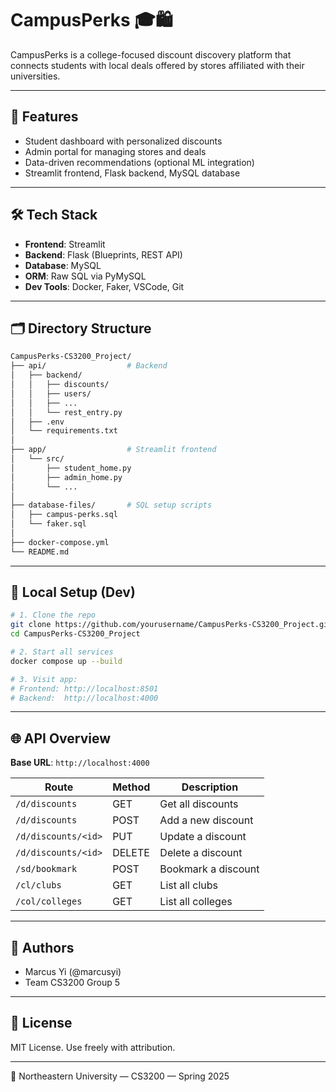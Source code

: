 
# CampusPerks 🎓🛍️

CampusPerks is a college-focused discount discovery platform that connects students with local deals offered by stores affiliated with their universities.

---

## 🚀 Features

- Student dashboard with personalized discounts
- Admin portal for managing stores and deals
- Data-driven recommendations (optional ML integration)
- Streamlit frontend, Flask backend, MySQL database

---

## 🛠 Tech Stack

- **Frontend**: Streamlit
- **Backend**: Flask (Blueprints, REST API)
- **Database**: MySQL
- **ORM**: Raw SQL via PyMySQL
- **Dev Tools**: Docker, Faker, VSCode, Git

---

## 🗂 Directory Structure

```bash
CampusPerks-CS3200_Project/
├── api/                  # Backend
│   ├── backend/
│   │   ├── discounts/
│   │   ├── users/
│   │   ├── ...
│   │   └── rest_entry.py
│   ├── .env
│   └── requirements.txt
│
├── app/                  # Streamlit frontend
│   └── src/
│       ├── student_home.py
│       ├── admin_home.py
│       └── ...
│
├── database-files/       # SQL setup scripts
│   ├── campus-perks.sql
│   └── faker.sql
│
├── docker-compose.yml
└── README.md
```

---

## 🧪 Local Setup (Dev)

```bash
# 1. Clone the repo
git clone https://github.com/yourusername/CampusPerks-CS3200_Project.git
cd CampusPerks-CS3200_Project

# 2. Start all services
docker compose up --build

# 3. Visit app:
# Frontend: http://localhost:8501
# Backend:  http://localhost:4000
```

---

## 🌐 API Overview

**Base URL**: `http://localhost:4000`

| Route                  | Method | Description                    |
|-----------------------|--------|--------------------------------|
| `/d/discounts`        | GET    | Get all discounts              |
| `/d/discounts`        | POST   | Add a new discount             |
| `/d/discounts/<id>`   | PUT    | Update a discount              |
| `/d/discounts/<id>`   | DELETE | Delete a discount              |
| `/sd/bookmark`        | POST   | Bookmark a discount            |
| `/cl/clubs`           | GET    | List all clubs                 |
| `/col/colleges`       | GET    | List all colleges              |

---

## 👤 Authors

- Marcus Yi (@marcusyi)
- Team CS3200 Group 5

---

## 📜 License

MIT License. Use freely with attribution.

---

🏫 Northeastern University — CS3200 — Spring 2025
